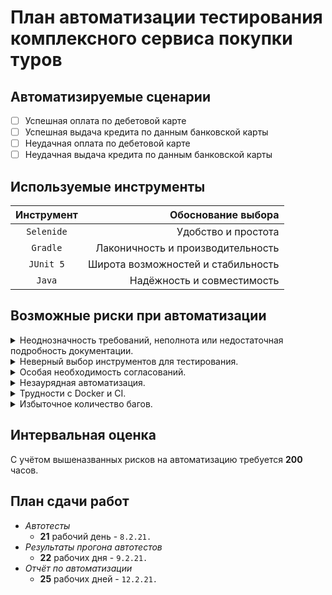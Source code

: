 # План автоматизации тестирования комплексного сервиса покупки туров

## Автоматизируемые сценарии
- [ ] Успешная оплата по дебетовой карте
- [ ] Успешная выдача кредита по данным банковской карты
- [ ] Неудачная оплата по дебетовой карте
- [ ] Неудачная выдача кредита по данным банковской карты

## Используемые инструменты

| Инструмент | Обоснование выбора |
| :---: | ---: |
| `Selenide` | Удобство и простота |
| `Gradle` | Лаконичность и производительность|
| `JUnit 5` | Широта возможностей и стабильность |
| `Java` | Надёжность и совместимость |

## Возможные риски при автоматизации

<details>
<summary>
Неоднозначность требований, неполнота или недостаточная подробность документации.
</summary>
Возникнут затруднения в процессе работы над проектом, что будет проявляться всё сильнее в долгосрочной перспективе.
</details>

<details>
<summary>
Неверный выбор инструментов для тестирования.
</summary>
При использовании какого-то инструмента с малоизвестным функционалом можно попасть в зависимость от технологий и потерять значительное количество времени.
</details>

<details>
<summary>
Особая необходимость согласований.
</summary>
Если речь идёт о многих аспектах, особенно при протяжённой цепочке согласований.
</details>

<details>
<summary>
Незаурядная автоматизация.
</summary>
В случае строгих требований к безопасности: например, выполнения тестов в CI с использованием VPN.
</details>

<details>
<summary>
Трудности с Docker и CI.
</summary>
При использовании новых средств (Node.js) может потребоваться дополнительное время на настройку.
</details>

<details>
<summary>
Избыточное количество багов.
</summary>
В этом случае может потребоваться дополнительное время на составление баг-репортов.
</details>

## Интервальная оценка

С учётом вышеназванных рисков на автоматизацию требуется **200** часов.

## План сдачи работ
* *Автотесты*
  * **21** рабочий день - `8.2.21.`
* *Результаты прогона автотестов*
  * **22** рабочих дня - `9.2.21.`
* *Отчёт по автоматизации*
  * **25** рабочих дней - `12.2.21.`
